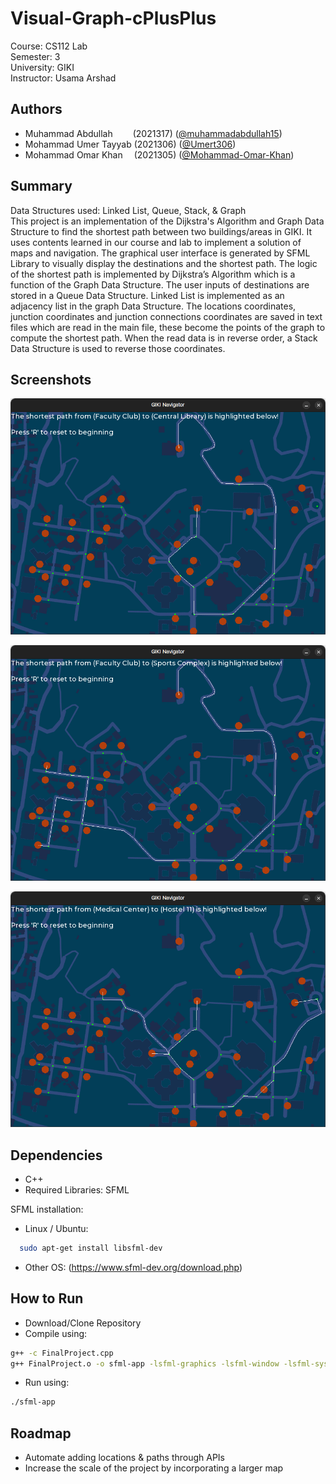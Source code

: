 # Visual-Graph-cPlusPlus

Course:     CS112 Lab\
Semester:   3\
University: GIKI\
Instructor: Usama Arshad


## Authors

- Muhammad Abdullah&emsp; &emsp;(2021317) ([@muhammadabdullah15](https://github.com/muhammadabdullah15/))
- Mohammad Umer Tayyab (2021306) ([@Umert306](https://github.com/Umert306))
- Mohammad Omar Khan&emsp; (2021305) ([@Mohammad-Omar-Khan](https://github.com/Mohammad-Omar-Khan))


## Summary

Data Structures used:
Linked List, Queue, Stack, & Graph\
This project is an implementation of the Dijkstra's Algorithm and Graph Data Structure to find the shortest path between two buildings/areas in GIKI. It uses contents learned in our course and lab to implement a solution of maps and navigation. The graphical user interface is generated by SFML Library to visually display the destinations and the shortest path. The logic of the shortest path is implemented by Dijkstra’s Algorithm which is a function of the Graph Data Structure. The user inputs of destinations are stored in a Queue Data Structure. Linked List is implemented as an adjacency list in the graph Data Structure. The locations coordinates, junction coordinates and junction connections coordinates are saved in text files which are read in the main file, these become the points of the graph to compute the shortest path. When the read  data is in reverse order, a Stack Data Structure is used to reverse those coordinates. 


## Screenshots

![Demo1](/Media/Demo1.png)

![Demo2](/Media/Demo2.png)

![Demo3](/Media/Demo3.png)

## Dependencies

- C++
- Required Libraries: SFML

SFML installation:
- Linux / Ubuntu:
```bash
  sudo apt-get install libsfml-dev
```
- Other OS:
(https://www.sfml-dev.org/download.php)

    
## How to Run
- Download/Clone Repository
- Compile using:
```bash
g++ -c FinalProject.cpp
g++ FinalProject.o -o sfml-app -lsfml-graphics -lsfml-window -lsfml-system
```
- Run using:
```bash
./sfml-app
```

## Roadmap

- Automate adding locations & paths through APIs
- Increase the scale of the project by incorporating a larger map
